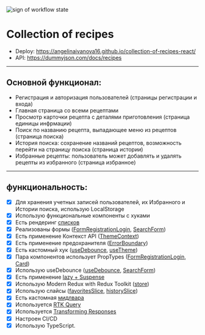 <img src="https://github.com/angelinaivanova16/collection-of-recipes-react/actions/workflows/workflow.yml/badge.svg" alt="sign of workflow state">

# Collection of recipes

- Deploy: https://angelinaivanova16.github.io/collection-of-recipes-react/
- API: https://dummyjson.com/docs/recipes

---
## Основной функционал:
- Регистрация и авторизация пользователей (страницы регистрации и входа)
- Главная страница со всеми рецептами
- Просмотр карточки рецепта с деталями приготовления (страница единицы инфрмации)
- Поиск по названию рецепта, выпадающее меню из рецептов (страница поиска)
- История поиска: сохранение названий рецептов, возможность перейти на страницу поиска (страница истории)
- Избранные рецепты: пользователь может добавлять и удалять рецепты из избранного (страница избранное)
---
## функциональность:
- [x] Для хранения учетных записей пользователей, их Избранного и Истории поиска, использую LocalStorage
- [x] Использую функциональные компоненты c хуками
- [x] Есть рендеринг [списков](https://github.com/angelinaivanova16/collection-of-recipes-react/blob/main/src/componets/cards/CardsList.tsx)
- [x] Реализованы формы ([FormRegistrationLogin](https://github.com/angelinaivanova16/collection-of-recipes-react/blob/main/src/componets/login/FormRegistrationLogin.jsx), [SearchForm](https://github.com/angelinaivanova16/collection-of-recipes-react/blob/main/src/componets/search/SearchForm.tsx))
- [x] Есть применение Контекст API ([ThemeContext](https://github.com/angelinaivanova16/collection-of-recipes-react/blob/main/src/context/ThemeContext.tsx))
- [x] Есть применение предохранителя ([ErrorBoundary](https://github.com/angelinaivanova16/collection-of-recipes-react/blob/main/src/componets/common/errorBoundary.jsx))
- [x] Есть кастомный хук ([useDebounce](https://github.com/angelinaivanova16/collection-of-recipes-react/blob/main/src/hooks/hooks.ts), [useTheme](https://github.com/angelinaivanova16/collection-of-recipes-react/blob/main/src/context/ThemeContext.tsx))
- [x] Пара компонентов использует PropTypes ([FormRegistrationLogin](https://github.com/angelinaivanova16/collection-of-recipes-react/blob/main/src/componets/login/FormRegistrationLogin.jsx), [Card](https://github.com/angelinaivanova16/collection-of-recipes-react/blob/main/src/componets/cards/Card.tsx))
- [x] Использую useDebounce ([useDebounce](https://github.com/angelinaivanova16/collection-of-recipes-react/blob/main/src/hooks/hooks.ts), [SearchForm](https://github.com/angelinaivanova16/collection-of-recipes-react/blob/main/src/componets/search/SearchForm.tsx))
- [x] Есть применение [lazy + Suspense](https://github.com/angelinaivanova16/collection-of-recipes-react/blob/main/src/App.tsx)
- [x] Использую Modern Redux with Redux Toolkit ([store](https://github.com/angelinaivanova16/collection-of-recipes-react/blob/main/src/redux/store.ts))
- [x] Использую слайсы ([favoritesSlice](https://github.com/angelinaivanova16/collection-of-recipes-react/blob/main/src/redux/favorites-reducer.ts), [historySlice](https://github.com/angelinaivanova16/collection-of-recipes-react/blob/main/src/redux/history-reducer.ts))
- [x] Есть кастомная [мидлвара](https://github.com/angelinaivanova16/collection-of-recipes-react/blob/main/src/redux/middleware.js)
- [x] Используется [RTK Query](https://github.com/angelinaivanova16/collection-of-recipes-react/blob/main/src/api/recipesApi.ts)
- [x] Используется [Transforming Responses](https://github.com/angelinaivanova16/collection-of-recipes-react/blob/main/src/api/recipesApi.ts)
- [x] Настроен CI/CD
- [x] Использую TypeScript.
